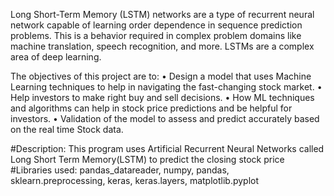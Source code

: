 Long Short-Term Memory (LSTM) networks are a type of recurrent neural network capable of learning order dependence in sequence prediction problems. This is a behavior required in complex problem domains like machine translation, speech recognition, and more. LSTMs are a complex area of deep learning.

The objectives of this project are to:
• Design a model that uses Machine Learning techniques to help in navigating the fast-changing stock market.
• Help investors to make right buy and sell decisions.
• How ML techniques and algorithms can help in stock price predictions and be helpful for investors.
• Validation of the model to assess and predict accurately based on the real time Stock data.


#Description: This program uses Artificial Recurrent Neural Networks called Long Short Term Memory(LSTM) to predict the closing stock price 
#Libraries used:
pandas_datareader, numpy, pandas, sklearn.preprocessing, keras, keras.layers, matplotlib.pyplot
